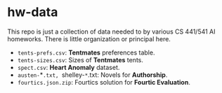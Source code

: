 # hw-data

This repo is just a collection of data needed to by various
CS 441/541 AI homeworks. There is little organization or
principal here.

* `tents-prefs.csv`: **Tentmates** preferences table.
* `tents-sizes.csv`: Sizes of **Tentmates** tents.
* `spect.csv`: **Heart Anomaly** dataset.
* `austen-`*`.txt, `shelley-`*`.txt: Novels for **Authorship**.
* `fourtics.json.zip`: Fourtics solution for **Fourtic Evaluation**.
